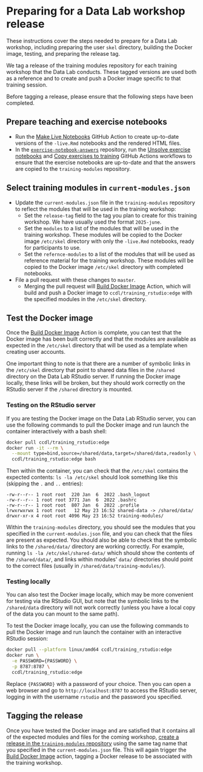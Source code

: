 # Preparing for a Data Lab workshop release

These instructions cover the steps needed to prepare for a Data Lab workshop, including preparing the user `skel` directory, building the Docker image, testing, and preparing the release tag.

We tag a release of the training modules repository for each training workshop that the Data Lab conducts.
These tagged versions are used both as a reference and to create and push a Docker image specific to that training session.

Before tagging a release, please ensure that the following steps have been completed.

## Prepare teaching and exercise notebooks

- Run the [Make Live Notebooks](https://github.com/AlexsLemonade/training-modules/actions/workflows/make-live.yml) GitHub Action to create up-to-date versions of the  `-live.Rmd` notebooks and the rendered HTML files.
- In the [`exercise-notebook-answers`](https://github.com/AlexsLemonade/exercise-notebook-answers) repository, run the [Unsolve exercise notebooks](https://github.com/AlexsLemonade/exercise-notebook-answers/actions/workflows/unsolve.yml) and [Copy exercises to training](https://github.com/AlexsLemonade/exercise-notebook-answers/actions/workflows/exercises-to-training.yml) GitHub Actions workflows to ensure that the exercise notebooks are up-to-date and that the answers are copied to the `training-modules` repository.

## Select training modules in `current-modules.json`

- Update the `current-modules.json` file in the `training-modules` repository to reflect the modules that will be used in the training workshop:
  - Set the `release-tag` field to the tag you plan to create for this training workshop.
    We have usually used the format `2025-june`.
  - Set the `modules` to a list of the modules that will be used in the training workshop.
    These modules will be copied to the Docker image `/etc/skel` directory with only the `-live.Rmd` notebooks, ready for participants to use.
  - Set the `refernce-modules` to a list of the modules that will be used as reference material for the training workshop.
    These modules will be copied to the Docker image `/etc/skel` directory with completed notebooks.
- File a pull request with these changes to `master`.
  - Merging the pull request will [Build Docker Image](https://github.com/AlexsLemonade/training-modules/actions/workflows/build-docker.yml) Action, which will build and push a Docker image to `ccdl/training_rstudio:edge` with the specified modules in the `/etc/skel` directory.

## Test the Docker image

Once the [Build Docker Image](https://github.com/AlexsLemonade/training-modules/actions/workflows/build-docker.yml) Action is complete, you can test that the Docker image has been built correctly and that the modules are available as expected in the `/etc/skel` directory that will be used as a template when creating user accounts.

One important thing to note is that there are a number of symbolic links in the `/etc/skel` directory that point to shared data files in the `/shared` directory on the Data Lab RStudio server.
If running the Docker image locally, these links will be broken, but they should work correctly on the RStudio server if the `/shared` directory is mounted.

### Testing on the RStudio server

If you are testing the Docker image on the Data Lab RStudio server, you can use the following commands to pull the Docker image and run launch the container interactively with a bash shell:

```bash
docker pull ccdl/training_rstudio:edge
docker run -it --rm \
  --mount type=bind,source=/shared/data,target=/shared/data,readonly \
  ccdl/training_rstudio:edge bash
```

Then within the container, you can check that the `/etc/skel` contains the expected contents: `ls -la /etc/skel` should look something like this (skipping the `.` and `..` entries):

```
-rw-r--r-- 1 root root  220 Jan  6  2022 .bash_logout
-rw-r--r-- 1 root root 3771 Jan  6  2022 .bashrc
-rw-r--r-- 1 root root  807 Jan  6  2022 .profile
lrwxrwxrwx 1 root root   12 May 23 16:52 shared-data -> /shared/data/
drwxr-xr-x 4 root root 4096 May 23 16:52 training-modules/
```

Within the `training-modules` directory, you should see the modules that you specified in the `current-modules.json` file, and you can check that the files are present as expected.
You should also be able to check that the symbolic links to the `/shared/data/` directory are working correctly.
For example, running `ls -la /etc/skel/shared-data/` which should show the contents of the `/shared/data/`, and links within modules' `data/` directories should point to the correct files (usually in `/shared/data/training-modules/`).

### Testing locally

You can also test the Docker image locally, which may be more convenient for testing via the RStudio GUI, but note that the symbolic links to the `/shared/data` directory will not work correctly (unless you have a local copy of the data you can mount to the same path).

To test the Docker image locally, you can use the following commands to pull the Docker image and run launch the container with an interactive RStudio session:

```bash
docker pull --platform linux/amd64 ccdl/training_rstudio:edge
docker run \
  -e PASSWORD={PASSWORD} \
  -p 8787:8787 \
  ccdl/training_rstudio:edge
```

Replace `{PASSWORD}` with a password of your choice.
Then you can open a web browser and go to `http://localhost:8787` to access the RStudio server, logging in with the username `rstudio` and the password you specified.


## Tagging the release

Once you have tested the Docker image and are satisfied that it contains all of the expected modules and files for the coming workshop, [create a release in the `training-modules` repository](https://github.com/AlexsLemonade/training-modules/releases) using the same tag name that you specified in the `current-modules.json` file.
This will again trigger the [Build Docker Image](https://github.com/AlexsLemonade/training-modules/actions/workflows/build-docker.yml) action, tagging a Docker release to be associated with the training workshop.
